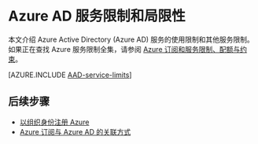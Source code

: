<properties
    pageTitle="Azure Active Directory 服务限制和局限性"
    description="Azure Active Directory 服务的使用限制和其他服务限制。"
    services="active-directory"
    documentationcenter=""
    author="curtand"
    manager="femila"
    editor="" />
<tags
    ms.assetid="e4166a30-eb45-43b8-a466-6254b664fd1a"
    ms.service="active-directory"
    ms.devlang="na"
    ms.topic="article"
    ms.tgt_pltfrm="na"
    ms.workload="identity"
    ms.date="02/09/2017"
    wacn.date="03/07/2017"
    ms.author="curtand" />  


# Azure AD 服务限制和局限性
本文介绍 Azure Active Directory (Azure AD) 服务的使用限制和其他服务限制。如果正在查找 Azure 服务限制全集，请参阅 [Azure 订阅和服务限制、配额与约束](/documentation/articles/azure-subscription-service-limits/)。

[AZURE.INCLUDE [AAD-service-limits](../../includes/active-directory-service-limits-include.md)]

## 后续步骤
- [以组织身份注册 Azure](/documentation/articles/sign-up-organization/)
- [Azure 订阅与 Azure AD 的关联方式](/documentation/articles/active-directory-how-subscriptions-associated-directory/)

<!---HONumber=Mooncake_0227_2017-->
<!--Update_Description: update meta properties -->